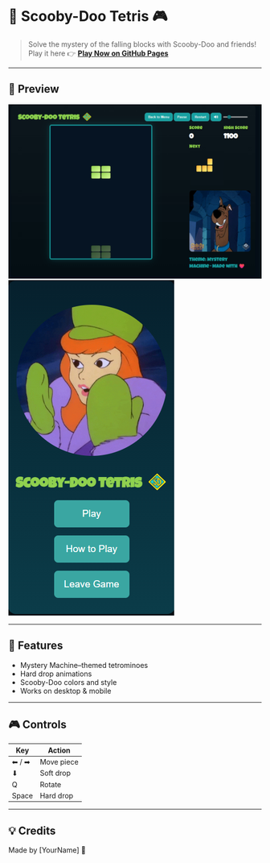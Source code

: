 # 🐾 Scooby-Doo Tetris 🎮

> Solve the mystery of the falling blocks with Scooby-Doo and friends!  
Play it here 👉 [**Play Now on GitHub Pages**](https://username.github.io/scooby-doo-tetris/)

---

## 📸 Preview
![Game Screenshot](assets/game_screenshots/game_1.png)
![Game Screenshot](assets/game_screenshots/ss_2.png)

---

## 🎯 Features
- Mystery Machine–themed tetrominoes
- Hard drop animations
- Scooby-Doo colors and style
- Works on desktop & mobile

---

## 🎮 Controls
| Key        | Action          |
|------------|----------------|
| ⬅ / ➡     | Move piece     |
| ⬇         | Soft drop      |
| Q         | Rotate         |
| Space      | Hard drop      |

---

## 💡 Credits
Made by [YourName] 🧩